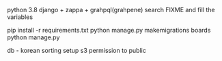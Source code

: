 python 3.8
django + zappa + grahpql(grahpene)
search FIXME and fill the variables

pip install -r requirements.txt
python manage.py makemigrations boards
python manage.py

db - korean sorting setup
s3 permission to public